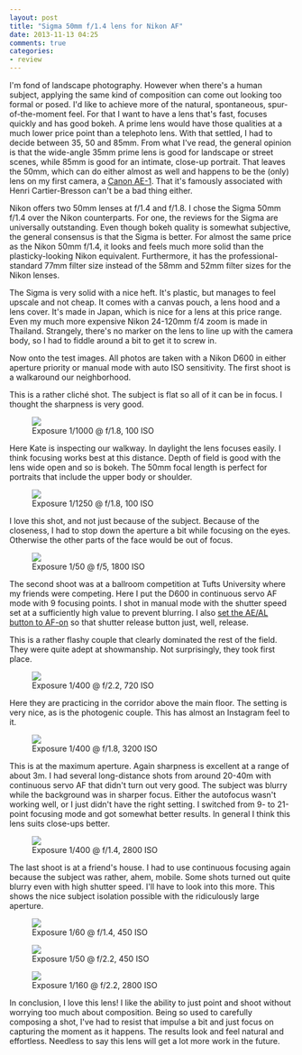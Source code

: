```yaml
---
layout: post
title: "Sigma 50mm f/1.4 lens for Nikon AF"
date: 2013-11-13 04:25
comments: true
categories:
- review
---
```

I'm fond of landscape photography.  However when there's a human subject, applying the same kind of composition can come out looking too formal or posed.  I'd like to achieve more of the natural, spontaneous, spur-of-the-moment feel.  For that I want to have a lens that's fast, focuses quickly and has good bokeh.  A prime lens would have those qualities at a much lower price point than a telephoto lens.  With that settled, I had to decide between 35, 50 and 85mm.  From what I've read, the general opinion is that the wide-angle 35mm prime lens is good for landscape or street scenes, while 85mm is good for an intimate, close-up portrait.  That leaves the 50mm, which can do either almost as well and happens to be the (only) lens on my first camera, a [Canon AE-1](http://en.wikipedia.org/wiki/Canon_AE-1).  That it's famously associated with Henri Cartier-Bresson can't be a bad thing either.

Nikon offers two 50mm lenses at f/1.4 and f/1.8.  I chose the Sigma 50mm f/1.4 over the Nikon counterparts. For one, the reviews for the Sigma are universally outstanding.  Even though bokeh quality is somewhat subjective, the general consensus is that the Sigma is better. For almost the same price as the Nikon 50mm f/1.4, it looks and feels much more solid than the plasticky-looking Nikon equivalent. Furthermore, it has the professional-standard 77mm filter size instead of the 58mm and 52mm filter sizes for the Nikon lenses.

The Sigma is very solid with a nice heft. It's plastic, but manages to feel upscale and not cheap.  It comes with a canvas pouch, a lens hood and a lens cover. It's made in Japan, which is nice for a lens at this price range.  Even my much more expensive Nikon 24-120mm f/4 zoom is made in Thailand.  Strangely, there's no marker on the lens to line up with the camera body, so I had to fiddle around a bit to get it to screw in.

Now onto the test images. All photos are taken with a Nikon D600 in either aperture priority or manual mode with auto ISO sensitivity. The first shoot is a walkaround our neighborhood.

This is a rather clich&eacute; shot.  The subject is flat so all of it can be in focus. I thought the sharpness is very good.
<figure>
<img src="https://dl.dropboxusercontent.com/u/52804626/sigma-50mm/dsc_5105.jpg" />
<figcaption>Exposure 1/1000 @ f/1.8, 100 ISO</figcaption>
</figure>

Here Kate is inspecting our walkway. In daylight the lens focuses easily. I think focusing works best at this distance.  Depth of field is good with the lens wide open and so is bokeh. The 50mm focal length is perfect for portraits that include the upper body or shoulder.
<figure>
<img src="https://dl.dropboxusercontent.com/u/52804626/sigma-50mm/dsc_5096.jpg" />
<figcaption>Exposure 1/1250 @ f/1.8, 100 ISO</figcaption>
</figure>

I love this shot, and not just because of the subject.  Because of the closeness, I had to stop down the aperture a bit while focusing on the eyes.  Otherwise the other parts of the face would be out of focus.
<figure>
<img src="https://dl.dropboxusercontent.com/u/52804626/sigma-50mm/dsc_5059.jpg" />
<figcaption>Exposure 1/50 @ f/5, 1800 ISO</figcaption>
</figure>

The second shoot was at a ballroom competition at Tufts University where my friends were competing. Here I put the D600 in continuous servo AF mode with 9 focusing points.  I shot in manual mode with the shutter speed set at a sufficiently high value to prevent blurring. I also [set the AE/AL button to AF-on](http://www.luminescentphoto.com/blog/2010/11/05/nikon-af-on-technique) so that shutter release button just, well, release.

This is a rather flashy couple that clearly dominated the rest of the field.  They were quite adept at showmanship.  Not surprisingly, they took first place.  
<figure>
<img src="https://dl.dropboxusercontent.com/u/52804626/sigma-50mm/dsc_5164.jpg" />
<figcaption>Exposure 1/400 @ f/2.2, 720 ISO</figcaption>
</figure>

Here they are practicing in the corridor above the main floor.  The setting is very nice, as is the photogenic couple. This has almost an Instagram feel to it.
<figure>
<img src="https://dl.dropboxusercontent.com/u/52804626/sigma-50mm/dsc_5335.jpg" />
<figcaption>Exposure 1/400 @ f/1.8, 3200 ISO</figcaption>
</figure>

This is at the maximum aperture.  Again sharpness is excellent at a range of about 3m.  I had several long-distance shots from around 20-40m with continuous servo AF that didn't turn out very good.  The subject was blurry while the background was in sharper focus. Either the autofocus wasn't working well, or I just didn't have the right setting.  I switched from 9- to 21-point focusing mode and got somewhat better results.  In general I think this lens suits close-ups better.
<figure>
<img src="https://dl.dropboxusercontent.com/u/52804626/sigma-50mm/dsc_5377.jpg" />
<figcaption>Exposure 1/400 @ f/1.4, 2800 ISO</figcaption>
</figure>

The last shoot is at a friend's house. I had to use continuous focusing again because the subject was rather, ahem, mobile.  Some shots turned out quite blurry even with high shutter speed.  I'll have to look into this more.  This shows the nice subject isolation possible with the ridiculously large aperture.
<figure>
<img src="https://dl.dropboxusercontent.com/u/52804626/sigma-50mm/dsc_5737.jpg" />
<figcaption>Exposure 1/60 @ f/1.4, 450 ISO</figcaption>
</figure>

<figure>
<img src="https://dl.dropboxusercontent.com/u/52804626/sigma-50mm/dsc_5823.jpg" />
<figcaption>Exposure 1/50 @ f/2.2, 450 ISO</figcaption>
</figure>

<figure>
<img src="https://dl.dropboxusercontent.com/u/52804626/sigma-50mm/dsc_6000.jpg" />
<figcaption>Exposure 1/160 @ f/2.2, 2800 ISO</figcaption>
</figure>

In conclusion, I love this lens! I like the ability to just point and shoot without worrying too much about composition.  Being so used to carefully composing a shot, I've had to resist that impulse a bit and just focus on capturing the moment as it happens.  The results look and feel natural and effortless.   Needless to say this lens will get a lot more work in the future.
